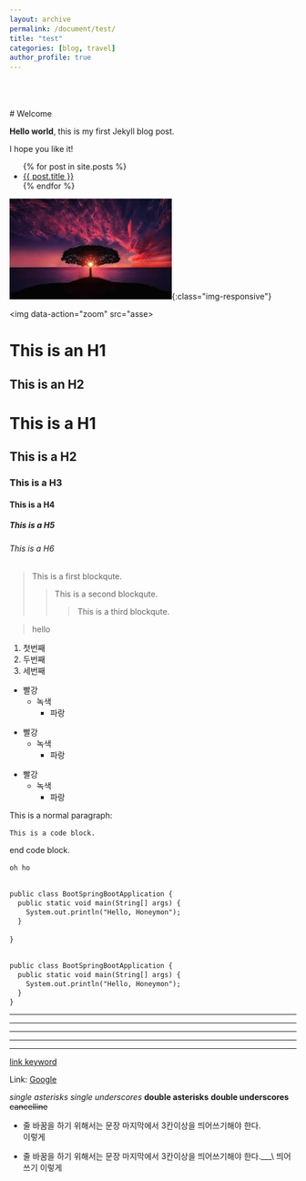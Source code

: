 ```yaml
---
layout: archive
permalink: /document/test/
title: "test"
categories: [blog, travel]
author_profile: true
---
```

<br>
<br>
<br>
# Welcome

**Hello world**, this is my first Jekyll blog post.

I hope you like it!

<ul>
  {% for post in site.posts %}
    <li>
      <a href="{{ post.url }}">{{ post.title }}</a>
    </li>
  {% endfor %}
</ul>


![Image Alt helo](/assets/img/test.jpg){:class="img-responsive"}

<img data-action="zoom" src="asse>


This is an H1
=============

This is an H2
-------------

# This is a H1
## This is a H2
### This is a H3
#### This is a H4
##### This is a H5
###### This is a H6

> This is a first blockqute.
>	> This is a second blockqute.
>	>	> This is a third blockqute.

> hello


1. 첫번째
2. 두번째
3. 세번째

* 빨강
  * 녹색
    * 파랑

+ 빨강
  + 녹색
    + 파랑

- 빨강
  - 녹색
    - 파랑


This is a normal paragraph:

    This is a code block.
    
end code block.

    oh ho


<pre>
<code>
public class BootSpringBootApplication {
  public static void main(String[] args) {
    System.out.println("Hello, Honeymon");
  }

}
</code>
</pre>


```
public class BootSpringBootApplication {
  public static void main(String[] args) {
    System.out.println("Hello, Honeymon");
  }
}
```

* * *

***

*****

- - -

---------------------------------------


[link keyword][id]

[id]: URL "Optional Title here"


Link: [Google][googlelink]

[googlelink]: https://google.com "Go google"


*single asterisks*
_single underscores_
**double asterisks**
__double underscores__
~~cancelline~~


* 줄 바꿈을 하기 위해서는 문장 마지막에서 3칸이상을 띄어쓰기해야 한다.<br>이렇게

* 줄 바꿈을 하기 위해서는 문장 마지막에서 3칸이상을 띄어쓰기해야 한다.___\\ 띄어쓰기
이렇게